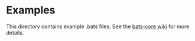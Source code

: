 # Examples

This directory contains example .bats files.
See the [bats-core wiki][examples] for more details.

[examples]: (/bats-core/bats-core/wiki/Examples)
